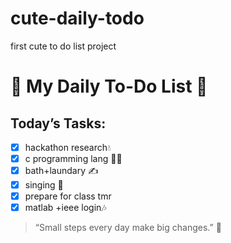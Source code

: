 # cute-daily-todo
first cute to do list project 
# 🌸 My Daily To-Do List 🌸

## Today’s Tasks:
- [x] hackathon research💧
- [x] c programming lang 🧘‍♀️
- [x] bath+laundary ✍️
- [x] singing 🎨
- [x] prepare for class tmr
- [x] matlab +ieee login🎶

> “Small steps every day make big changes.” 💛
